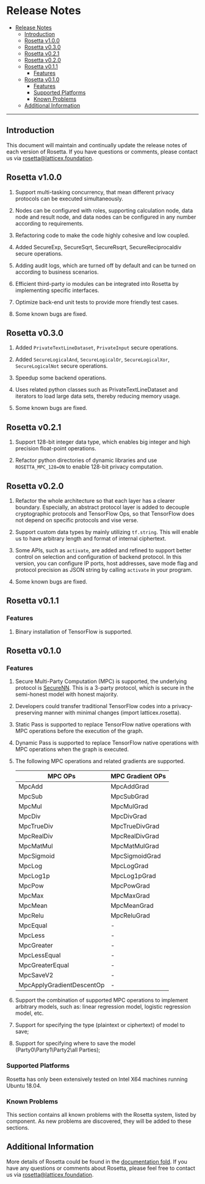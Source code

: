 
# Release Notes

- [Release Notes](#release-notes)
  - [Introduction](#introduction)
  - [Rosetta v1.0.0](#rosetta-v100)
  - [Rosetta v0.3.0](#rosetta-v030)
  - [Rosetta v0.2.1](#rosetta-v021)
  - [Rosetta v0.2.0](#rosetta-v020)
  - [Rosetta v0.1.1](#rosetta-v011)
    - [Features](#features)
  - [Rosetta v0.1.0](#rosetta-v010)
    - [Features](#features-1)
    - [Supported Platforms](#supported-platforms)
    - [Known Problems](#known-problems)
  - [Additional Information](#additional-information)

----

## Introduction

This document will maintain and continually update the release notes of each version of Rosetta. If you have questions or comments, please contact us via rosetta@latticex.foundation.

## Rosetta v1.0.0

1. Support multi-tasking concurrency, that mean different privacy protocols can be executed simultaneously.
   
2. Nodes can be configured with roles, supporting calculation node, data node and result node, and data nodes can be configured in any number according to requirements.
   
3. Refactoring code to make the code highly cohesive and low coupled.
   
4. Added SecureExp, SecureSqrt, SecureRsqrt, SecureReciprocaldiv secure operations.
   
5. Adding audit logs, which are turned off by default and can be turned on according to business scenarios.
   
6. Efficient third-party io modules can be integrated into Rosetta by implementing specific interfaces.
   
7. Optimize back-end unit tests to provide more friendly test cases.
   
8. Some known bugs are fixed.

## Rosetta v0.3.0

1. Added `PrivateTextLineDataset`, `PrivateInput` secure operations.

2. Added `SecureLogicalAnd`, `SecureLogicalOr`,  `SecureLogicalXor`, `SecureLogicalNot` secure operations.

3. Speedup some backend operations.

4. Uses related python classes such as PrivateTextLineDataset and iterators to load large data sets, thereby reducing memory usage.

5. Some known bugs are fixed.

## Rosetta v0.2.1

1. Support 128-bit integer data type, which enables big integer and high precision float-point operations.

2. Refactor python directories of dynamic libraries and use `ROSETTA_MPC_128=ON` to enable 128-bit privacy computation.

## Rosetta v0.2.0

1. Refactor the whole architecture so that each layer has a clearer boundary. Especially, an abstract protocol layer is added to decouple cryptographic protocols and TensorFlow Ops, so that TensorFlow does not depend on specific protocols and vise verse.

2. Support custom data types by mainly utilizing `tf.string`. This will enable us to have arbitrary length and format of internal ciphertext.

3. Some APIs, such as `activate`, are added and refined to support better control on selection and configuration of backend protocol. In this version, you can configure IP ports, host addresses, save mode flag and protocol precision as JSON string by calling `activate` in your program.

4. Some known bugs are fixed.

## Rosetta v0.1.1

### Features

1. Binary installation of TensorFlow is supported.

## Rosetta v0.1.0

### Features

1. Secure Multi-Party Computation (MPC) is supported, the underlying protocol is [SecureNN](https://eprint.iacr.org/2018/442.pdf). This is a $3$-party protocol, which is secure in the semi-honest model with honest majority.

2. Developers could transfer traditional TensorFlow codes into a privacy-preserving manner with minimal changes (import latticex.rosetta).

3. Static Pass is supported to replace TensorFlow native operations with MPC operations before the execution of the graph.

4. Dynamic Pass is supported to replace TensorFlow native operations with MPC operations when the graph is executed.

5. The following MPC operations and related gradients are supported.

    |  MPC OPs     |    MPC Gradient OPs    |
    | --------------- | -------------- |
    |MpcAdd |MpcAddGrad|
    |MpcSub |MpcSubGrad|
    |MpcMul |MpcMulGrad|
    |MpcDiv |MpcDivGrad|
    |MpcTrueDiv |MpcTrueDivGrad|
    |MpcRealDiv |MpcRealDivGrad|
    |MpcMatMul |MpcMatMulGrad|
    |MpcSigmoid |MpcSigmoidGrad|
    |MpcLog |MpcLogGrad|
    |MpcLog1p |MpcLog1pGrad|
    |MpcPow |MpcPowGrad|
    |MpcMax |MpcMaxGrad|
    |MpcMean |MpcMeanGrad|
    |MpcRelu |MpcReluGrad|
    |MpcEqual |-|
    |MpcLess |-|
    |MpcGreater |-|
    |MpcLessEqual |-|
    |MpcGreaterEqual |-|
    |MpcSaveV2 |-|
    |MpcApplyGradientDescentOp |-|

6. Support the combination of supported MPC operations to implement arbitrary models, such as: linear regression model, logistic regression model, etc.

7. Support for specifying the type (plaintext or ciphertext) of model to save;

8. Support for specifying where to save the model (Party0\Party1\Party2\all Parties);

### Supported Platforms

Rosetta has only been extensively tested on Intel X64 machines running Ubuntu 18.04.

### Known Problems

This section contains all known problems with the Rosetta system, listed by component. As new problems are discovered, they will be added to these sections.

## Additional Information

More details of Rosetta could be found in
the [documentation fold](doc/). If you have any questions or comments about Rosetta, please feel free to contact us via rosetta@latticex.foundation.
